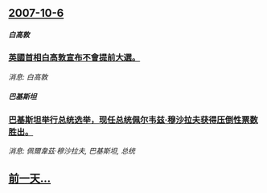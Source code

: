## [2007-10-6](/news/2007/10/6/index.md)

##### 白高敦
### [英國首相白高敦宣布不會提前大選。](/news/2007/10/6/英國首相白高敦宣布不會提前大選.md)
_消息: 白高敦_

##### 巴基斯坦
### [巴基斯坦举行总统选举，现任总统佩尔韦兹·穆沙拉夫获得压倒性票数胜出。](/news/2007/10/6/巴基斯坦举行总统选举-现任总统佩尔韦兹-穆沙拉夫获得压倒性票数胜出.md)
_消息: 佩爾韋茲·穆沙拉夫, 巴基斯坦, 总统_

## [前一天...](/news/2007/10/5/index.md)

